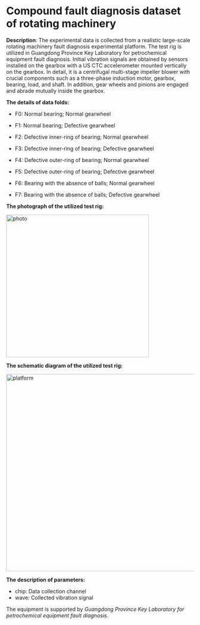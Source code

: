 # Compound fault diagnosis dataset of rotating machinery

**Description**: The experimental data is collected from a realistic large-scale rotating machinery fault diagnosis experimental platform. The test rig is utilized in Guangdong Province Key Laboratory for petrochemical equipment fault diagnosis. Initial vibration signals are obtained by sensors installed on the gearbox with a US CTC accelerometer mounted vertically on the gearbox. In detail, it is a centrifugal multi-stage impeller blower with crucial components such as a three-phase induction motor, gearbox, bearing, load, and shaft. In addition, gear wheels and pinions are engaged and abrade mutually inside the gearbox.

**The details of data folds:**

- F0: Normal bearing; Normal gearwheel

- F1: Normal bearing; Defective gearwheel 

- F2: Defective inner-ring of bearing; Normal gearwheel

- F3: Defective inner-ring of bearing; Defective gearwheel 

- F4: Defective outer-ring of bearing; Normal gearwheel

- F5: Defective outer-ring of bearing; Defective gearwheel 

- F6: Bearing with the absence of balls; Normal gearwheel

- F7: Bearing with the absence of balls; Defective gearwheel 

**The photograph of the utilized test rig:**

<img width="383" alt="photo" src="https://user-images.githubusercontent.com/115722686/195637306-ac88470b-9b61-45de-89aa-a94cfed8cfa8.png">

**The schematic diagram of the utilized test rig:**

<img width="530" alt="platform" src="https://user-images.githubusercontent.com/115722686/195636988-4477e226-16f5-4215-8601-febda5109235.png">

**The description of parameters:**

- chip: Data collection channel 
- wave: Collected vibration signal

The equipment is supported by *Guangdong Province Key Laboratory for petrochemical equipment fault diagnosis*.
